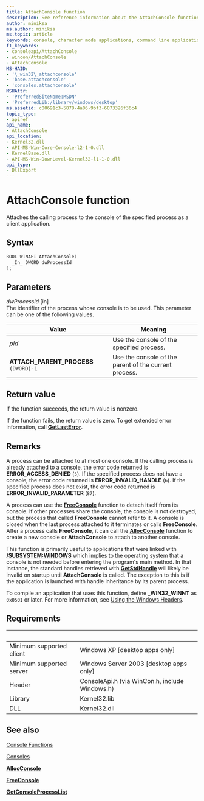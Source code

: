 ```yaml
---
title: AttachConsole function
description: See reference information about the AttachConsole function, which attaches the calling process to the console of the specified process.
author: miniksa
ms.author: miniksa
ms.topic: article
keywords: console, character mode applications, command line applications, terminal applications, console api
f1_keywords: 
- consoleapi/AttachConsole
- wincon/AttachConsole
- AttachConsole
MS-HAID:
- '\_win32\_attachconsole'
- 'base.attachconsole'
- 'consoles.attachconsole'
MSHAttr:
- 'PreferredSiteName:MSDN'
- 'PreferredLib:/library/windows/desktop'
ms.assetid: c00691c3-5878-4a06-9bf3-6073326f36c4
topic_type:
- apiref
api_name:
- AttachConsole
api_location:
- Kernel32.dll
- API-MS-Win-Core-Console-l2-1-0.dll
- KernelBase.dll
- API-MS-Win-DownLevel-Kernel32-l1-1-0.dll
api_type:
- DllExport
---
```


# AttachConsole function

Attaches the calling process to the console of the specified process as a client application.

## Syntax

```C
BOOL WINAPI AttachConsole(
  _In_ DWORD dwProcessId
);
```

## Parameters

*dwProcessId* \[in\]  
The identifier of the process whose console is to be used. This parameter can be one of the following values.

| Value | Meaning |
|-|-|
| *pid* | Use the console of the specified process. |
| **ATTACH\_PARENT\_PROCESS** `(DWORD)-1` | Use the console of the parent of the current process. |

## Return value

If the function succeeds, the return value is nonzero.

If the function fails, the return value is zero. To get extended error information, call [**GetLastError**](https://msdn.microsoft.com/library/windows/desktop/ms679360).

## Remarks

A process can be attached to at most one console. If the calling process is already attached to a console, the error code returned is **ERROR\_ACCESS\_DENIED** (`5`). If the specified process does not have a console, the error code returned is **ERROR\_INVALID\_HANDLE** (`6`). If the specified process does not exist, the error code returned is **ERROR\_INVALID\_PARAMETER** (`87`).

A process can use the [**FreeConsole**](freeconsole.md) function to detach itself from its console. If other processes share the console, the console is not destroyed, but the process that called **FreeConsole** cannot refer to it. A console is closed when the last process attached to it terminates or calls **FreeConsole**. After a process calls **FreeConsole**, it can call the [**AllocConsole**](allocconsole.md) function to create a new console or **AttachConsole** to attach to another console.

This function is primarily useful to applications that were linked with [**/SUBSYSTEM:WINDOWS**](https://docs.microsoft.com/cpp/build/reference/subsystem-specify-subsystem) which implies to the operating system that a console is not needed before entering the program's main method. In that instance, the standard handles retrieved with [**GetStdHandle**](getstdhandle.md) will likely be invalid on startup until **AttachConsole** is called. The exception to this is if the application is launched with handle inheritance by its parent process.

To compile an application that uses this function, define **\_WIN32\_WINNT** as `0x0501` or later. For more information, see [Using the Windows Headers](https://msdn.microsoft.com/library/windows/desktop/aa383745).

## Requirements

| &nbsp; | &nbsp; |
|-|-|
| Minimum supported client | Windows XP \[desktop apps only\] |
| Minimum supported server | Windows Server 2003 \[desktop apps only\] |
| Header | ConsoleApi.h (via WinCon.h, include Windows.h) |
| Library | Kernel32.lib |
| DLL | Kernel32.dll |

## See also

[Console Functions](console-functions.md)

[Consoles](consoles.md)

[**AllocConsole**](allocconsole.md)

[**FreeConsole**](freeconsole.md)

[**GetConsoleProcessList**](getconsoleprocesslist.md)
